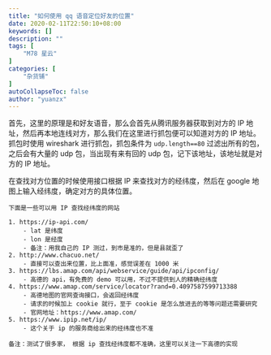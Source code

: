 ```yaml
---
title: "如何使用 qq 语音定位好友的位置"
date: 2020-02-11T22:50:10+08:00
keywords: []
description: ""
tags: [
    "M78 星云"
]
categories: [
    "杂货铺"
]
autoCollapseToc: false
author: "yuanzx"
---
```


首先，这里的原理是和好友语音，那么会首先从腾讯服务器获取到对方的 IP 地址，然后再本地连线对方，那么我们在这里进行抓包便可以知道对方的 IP 地址。抓包时使用 wireshark 进行抓包，抓包条件为 `udp.length==80` 过滤出所有的包，之后会有大量的 udp 包，当出现有来有回的 udp 包，记下该地址，该地址就是对方的 IP 地址。

在查找对方位置的时候使用接口根据 IP 来查找对方的经纬度，然后在 google 地图上输入经纬度，确定对方的具体位置。

```
下面是一些可以用 IP 查找经纬度的网站

1. https://ip-api.com/ 
    - lat 是纬度
    - lon 是经度
    - 备注：用我自己的 IP 测过，到市是准的，但是县就歪了
2. http://www.chacuo.net/
    - 直接可以查出来位置，比上面准，感觉误差在 1000 米
3. https://lbs.amap.com/api/webservice/guide/api/ipconfig/
    - 高德的 api，有免费的 demo 可以用，不过不提供到人的精确经纬度
4. https://www.amap.com/service/locator?rand=0.4097587599713388
    - 高德地图的官网查询接口，会返回经纬度
    - 请求的时候加上 cookie 就行，至于 cookie 是怎么放进去的等等问题还需要研究
    - 官网地址：https://www.amap.com/
5. https://www.ipip.net/ip/
    - 这个关于 ip 的服务商给出来的经纬度也不准

备注：测试了很多家， 根据 ip 查找经纬度都不准确，这里可以关注一下高德的实现
```